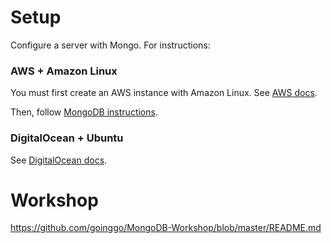 # Setup
Configure a server with Mongo. For instructions:

### AWS + Amazon Linux
You must first create an AWS instance with Amazon Linux. See [AWS docs](https://aws.amazon.com/premiumsupport/knowledge-center/create-linux-instance/).

Then, follow [MongoDB instructions](https://docs.mongodb.com/v3.0/tutorial/install-mongodb-on-amazon/).

### DigitalOcean + Ubuntu
 
 See [DigitalOcean docs](https://www.digitalocean.com/community/tutorials/how-to-install-mongodb-on-ubuntu-16-04).

# Workshop

https://github.com/goinggo/MongoDB-Workshop/blob/master/README.md
